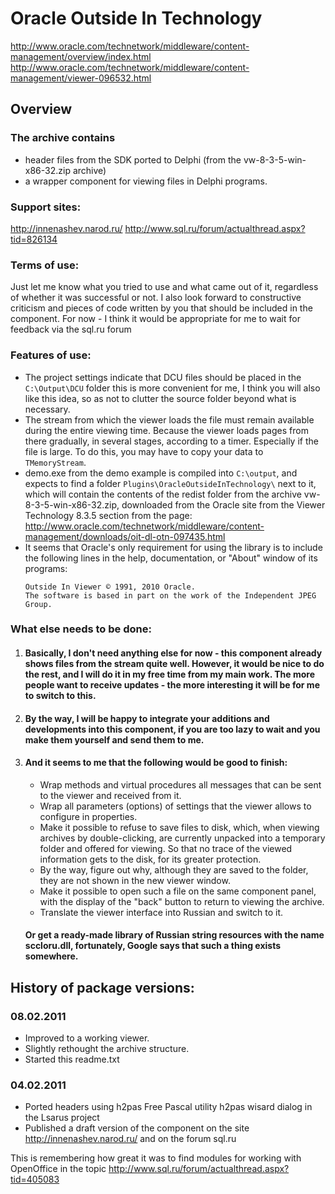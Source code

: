 # Oracle Outside In Technology
  
http://www.oracle.com/technetwork/middleware/content-management/overview/index.html
http://www.oracle.com/technetwork/middleware/content-management/viewer-096532.html

## Overview

### The archive contains

* header files from the SDK ported to Delphi (from the vw-8-3-5-win-x86-32.zip archive)
* a wrapper component for viewing files in Delphi programs.

### Support sites:

  http://innenashev.narod.ru/
  http://www.sql.ru/forum/actualthread.aspx?tid=826134

### Terms of use:

Just let me know what you tried to use and what came out of it, regardless of whether it was successful or not. I also look forward to constructive criticism and pieces of code written by you that should be included in the component. For now - I think it would be appropriate for me to wait for feedback via the sql.ru forum

### Features of use:

* The project settings indicate that DCU files should be placed in the `C:\Output\DCU` folder this is more convenient for me, I think you will also like this idea, so as not to clutter the source folder beyond what is necessary.
* The stream from which the viewer loads the file must remain available during the entire viewing time. Because the viewer loads pages from there gradually, in several stages, according to a timer. Especially if the file is large. To do this, you may have to copy your data to `TMemoryStream`.
* demo.exe from the demo example is compiled into `C:\output`, and expects to find a folder `Plugins\OracleOutsideInTechnology\` next to it, which will contain the contents of the redist folder from the archive vw-8-3-5-win-x86-32.zip, downloaded from the Oracle site from the Viewer Technology 8.3.5 section from the page:
  http://www.oracle.com/technetwork/middleware/content-management/downloads/oit-dl-otn-097435.html
* It seems that Oracle's only requirement for using the library is to include the following lines in the help, documentation, or "About" window of its programs:
    ```
    Outside In Viewer © 1991, 2010 Oracle.
    The software is based in part on the work of the Independent JPEG Group.
    ```
    
### What else needs to be done:

1. #### Basically, I don't need anything else for now - this component already shows files from the stream quite well. However, it would be nice to do the rest, and I will do it in my free time from my main work. The more people want to receive updates - the more interesting it will be for me to switch to this.

2. #### By the way, I will be happy to integrate your additions and developments into this component, if you are too lazy to wait and you make them yourself and send them to me.

3. #### And it seems to me that the following would be good to finish:

    * Wrap methods and virtual procedures all messages that can be sent to the viewer and received from it.
    * Wrap all parameters (options) of settings that the viewer allows to configure in properties.
    * Make it possible to refuse to save files to disk, which, when viewing archives by double-clicking, are currently unpacked into a temporary folder and offered for viewing. So that no trace of the viewed information gets to the disk, for its greater protection.
    * By the way, figure out why, although they are saved to the folder, they are not shown in the new viewer window.
    * Make it possible to open such a file on the same component panel,
    with the display of the "back" button to return to viewing the archive.
    * Translate the viewer interface into Russian and switch to it.

    #### Or get a ready-made library of Russian string resources with the name sccloru.dll, fortunately, Google says that such a thing exists somewhere.

## History of package versions:

### 08.02.2011
* Improved to a working viewer.
* Slightly rethought the archive structure.
* Started this readme.txt

### 04.02.2011
* Ported headers using
  h2pas Free Pascal utility
  h2pas wisard dialog in the Lsarus project
* Published a draft version of the component
on the site http://innenashev.narod.ru/
and on the forum sql.ru

This is remembering how great it was to find modules for working with OpenOffice in the topic http://www.sql.ru/forum/actualthread.aspx?tid=405083
